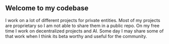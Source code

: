 ## Welcome to my codebase

I work on a lot of different projects for private entities. Most of my projects are proprietary so I am not able to share them in a public repo. On my free time I work on decentralized projects and AI. Some day I may share some of that work when I think its beta worthy and useful for the community.
